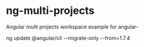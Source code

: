 # ng-multi-projects
Angular multi projects workspace example for angular-

ng update @angular/cli --migrate-only --from=1.7.4
